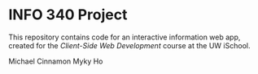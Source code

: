 # INFO 340 Project

This repository contains code for an interactive information web app, created for the _Client-Side Web Development_ course at the UW iSchool.

Michael Cinnamon
Myky Ho
